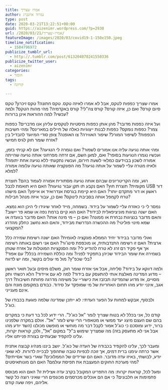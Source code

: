 ```yaml
---
title: אמרו שצריך
author: נמרוד איזנברג
type: post
date: 2020-03-21T13:22:51+00:00
guid: https://aizenimr.wordpress.com/?p=2930
url: /2020/03/21/אמרו-שצריך/
featureImage: /images/2020/03/covid19-1-150x150.jpeg
timeline_notification:
  - 1584796972
publicize_tumblr_url:
  - http://.tumblr.com/post/613204070241550336
publicize_twitter_user:
  - aizenimr
categories:
  - הומור
tags:
  - קורונה

---
```

אמרו שצריך כפפות לטקס, אבל לא אמרו לאיזה טקס. טקס חתונה? טקס זיכרון? טקס סיום קורס? ואם כן, איזה קורס? קורס צה"לי? קורס באקדמיה? מהי מהות הטקס? ולמה עכשיו? למה ההוראות אינן ברורות?

ועל איזה כפפות מדובר? מהן אותן כפפות מיסטיות לטקסים עליהן אנו מדברים? כפפות צמר? כפפות נומקס? כפפות לבנות ייצוגיות כאלה של חיילים במארינס? ומהי חשיבות הכפפות? לשיפור המורל? שיפור האווירה? צו האופנה? צופן סודי המיועד להבדיל בין אזרח שומר חוק לגיס חמישי?

ומהי אותה נגיעה עליה אנו אמורים לשמור? ואם נגמרה לי הנגיעה? אם לא קניתי בזמן, ועכשיו נגמרו הנגיעות בסופר? ואם, למען השם, אם זרחה מפרחוני אותה נגיעה שהייתה אמורה לשכון בבוידעם כמלאי לשעת חירום, ועכשיו נתקעתי ללא נגיעה אחת יתומה? ולאיזו מטרה עליי לשמור על אותה נגיעה? מה הפונקציה שאותה נגיעה עלומה אמורה למלא?

רגע, ומה הקריטריונים שבהם אותה נגיעה מסתורית אמורה לעמוד בהם? תוצרת מקומית? תוצרת חוץ? האם נקבע תו תקן עבור נגיעות? האם היא תואמת לכבל USB דור ראשון או דור מתקדם יותר? האם היא קיימת בגרסת אנדרואיד או אייפון? האם מישהו טרח לקמפל אותה בסביבת לינוקס? ואם כן, עבור איזה מנהל חבילות?

נמסר לי כי כאזרח עליי לשמור על בידוד. בשמחה, מייד לאחר שיגידו לי היכן הוא נמצא. האם ישנה נציגות מוניציפאלית לבידוד? האם הוא קיים ברמת נפה או שמא פר יישוב? והאם מדובר בנציגות נבחרת או ממונה? ואם כן &#8211; מי מינה אותו? האם מדובר בוועדה או שמא מינוי פוליטי? מה ההכשרה הנדרשת מבידוד, והאם הוא נחשב כחלק מהדרג המקצועי?

ואולי מדובר בבידוד יחיד הממלא פונקציה לאומית? האם ישנה רשימת שמירה כלל ארצית? האם זו רשימה התנדבותית, או מוכפפת סינג'ור? האם אני רשום באותה רשימה אך אף פקיד רם זרג לא טרח להודיע לי? ומה הסנקציות המוטלות על אזרח שטחן בשמירה את שומר הבידוד שכיהן בתפקיד לפניו? ומה כוללת השמירה בכלל? עם אפוד? בלי שכפ"ץ? מול מי עולים בקשר, ומה יש לדווח?

ולמה דווקא על בידוד? סליחה, אבל אני אזרח שומר חוק, משלם מיסים ובעל תואר ראשון &#8211; מדוע המדינה מאלצת אותי להתעסק עם בידוד? למה לא עם איידוד? הלא רכשתי ותק מסויים, אז מדוע שהמדינה תבזבז את כישוריי על משימה מדרגה פחותת חשיבות? דרך אגב, אינני יודע מהו תחום האחריות של מי שמופקד על סידוד. כבודם במקומם מונח והם אינם מענייני.

ולבסוף, אבקש למחות על הפער העדתי: לא ייתכן שמדינה שלמה פוגעת בכבודו של כוג'ל.

קודם כל, אני בכלל לא בטוח שצריך לומר "אל כוג'ל". הרי ידוע לכל בר דעת כי במקרים בהם שם העצם מיצג יעד ממשי או מטאפורי הרי שיש לומר "אל". אולם במקרה שלפנינו ברור, ידוע ומוסכם כי כוג'ל אמור לקבל דבר מה מוחשי או מופשט מכולנו (השד יודע מהו אבל אני לא מתעסק בזה) מה שמצריך שימוש ב"ל" במקום "אל", ולכן, קוראות יקרות, עלינו להקפיד שבעתיים בצורת פנייתנו אליו.

ומעבר לכך, עלינו להקפיד בכבודה של העדה של כוג'ל. יושב ביננו מנהיג קבוצה אתנית אשר כרתה עימנו ברית דמים, אך זוכה לכפיות טובה שתהפוך לבכייה לדורות. לא שאני יודע, לבושתי, באיזו עדה מדובר. האם הם שרידים של הממלוכים? שארי בשר אסייתים? מהי מערכת החוקים המעצבת את תפיסת עולמם? האם הם מונותאיסטים?

ומעל לכל, קוראות יקרות: מה התפריט המקובל בקרב עדה אצילית זו? האם הוא מבוסס פחמימות או חלבונים? כי אם הם אוכלים מכרסמים מכונפים הרי שאיני רוצה כל קשר אליהם, ויפה שעה קודם.